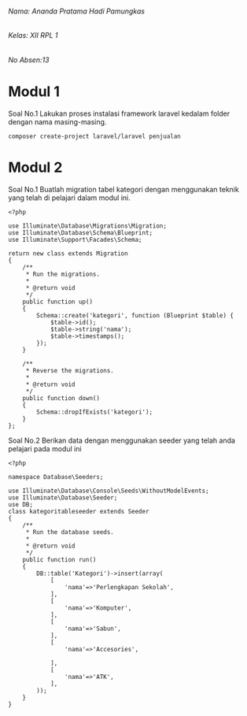 ###### Nama: Ananda Pratama Hadi Pamungkas
###### Kelas: XII RPL 1
###### No Absen:13
# Modul 1

Soal No.1
Lakukan proses instalasi framework laravel kedalam folder dengan nama masing-masing.

```
composer create-project laravel/laravel penjualan
```

# Modul 2

Soal No.1
Buatlah migration tabel kategori dengan menggunakan teknik yang telah di pelajari dalam 
modul ini.
```
<?php

use Illuminate\Database\Migrations\Migration;
use Illuminate\Database\Schema\Blueprint;
use Illuminate\Support\Facades\Schema;

return new class extends Migration
{
    /**
     * Run the migrations.
     *
     * @return void
     */
    public function up()
    {
        Schema::create('kategori', function (Blueprint $table) {
            $table->id();
            $table->string('nama');
            $table->timestamps();
        });
    }

    /**
     * Reverse the migrations.
     *
     * @return void
     */
    public function down()
    {
        Schema::dropIfExists('kategori');
    }
};
```

Soal No.2
Berikan data dengan menggunakan seeder yang telah anda pelajari pada modul ini
```
<?php

namespace Database\Seeders;

use Illuminate\Database\Console\Seeds\WithoutModelEvents;
use Illuminate\Database\Seeder;
use DB;
class kategoritableseeder extends Seeder
{
    /**
     * Run the database seeds.
     *
     * @return void
     */
    public function run()
    {
        DB::table('Kategori')->insert(array(
            [
                'nama'=>'Perlengkapan Sekolah',
            ],
            [
                'nama'=>'Komputer',
            ],
            [
                'nama'=>'Sabun',
            ],
            [
                'nama'=>'Accesories',
            
            ],
            [
                'nama'=>'ATK',
            ],
        ));
    }
}
```
